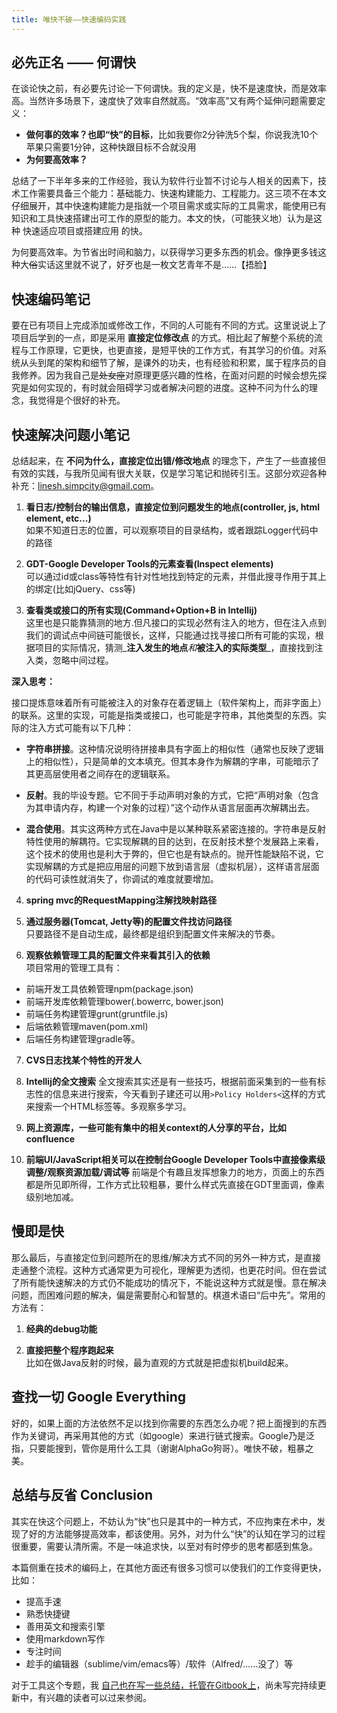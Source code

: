 ```yaml
---
title: 唯快不破——快速编码实践
---
```


## 必先正名 —— 何谓快

在谈论快之前，有必要先讨论一下何谓快。我的定义是，快不是速度快，而是效率高。当然许多场景下，速度快了效率自然就高。“效率高”又有两个延伸问题需要定义：

* **做何事的效率？也即“快”的目标**，比如我要你2分钟洗5个梨，你说我洗10个苹果只需要1分钟，这种快跟目标不合就没用
* **为何要高效率？**

总结了一下半年多来的工作经验，我认为软件行业暂不讨论与人相关的因素下，技术工作需要具备三个能力：基础能力、快速构建能力、工程能力。这三项不在本文仔细展开，其中快速构建能力是指就一个项目需求或实际的工具需求，能使用已有知识和工具快速搭建出可工作的原型的能力。本文的快，（可能狭义地）认为是这种 快速适应项目或搭建应用 的快。

为何要高效率。为节省出时间和脑力，以获得学习更多东西的机会。像挣更多钱这种大~~俗~~实话这里就不说了，好歹也是一枚文艺青年不是……【捂脸】

## 快速编码笔记

要在已有项目上完成添加或修改工作，不同的人可能有不同的方式。这里说说上了项目后学到的一点，即是采用 **直接定位修改点** 的方式。相比起了解整个系统的流程与工作原理，它更快，也更直接，是短平快的工作方式，有其学习的价值。对系统从头到尾的架构和细节了解，是课外的功夫，也有经验和积累，属于程序员的自我修养。因为我自己是~~处女座~~对原理更感兴趣的性格，在面对问题的时候会想先探究是如何实现的，有时就会阻碍学习或者解决问题的进度。这种不问为什么的理念，我觉得是个很好的补充。

## 快速解决问题小笔记

总结起来，在 **不问为什么，直接定位出错/修改地点** 的理念下，产生了一些直接但有效的实践，与我所见闻有很大关联，仅是学习笔记和抛砖引玉。这部分欢迎各种补充：linesh.simpcity@gmail.com。

1. **看日志/控制台的输出信息，直接定位到问题发生的地点(controller, js, html element, etc...)**  
  如果不知道日志的位置，可以观察项目的目录结构，或者跟踪Logger代码中的路径

2. **GDT-Google Developer Tools的元素查看(Inspect elements)**  
  可以通过id或class等特性有针对性地找到特定的元素，并借此搜寻作用于其上的绑定(比如jQuery、css等)

3. **查看类或接口的所有实现(Command+Option+B in Intellij)**  
  这里也是只能靠猜测的地方.但凡接口的实现必然有注入的地方，但在注入点到我们的调试点中间链可能很长，这样，只能通过找寻接口所有可能的实现，根据项目的实际情况，猜测_**注入发生的地点**_和_**被注入的实际类型**_，直接找到注入类，忽略中间过程。

  **深入思考：**

  接口提炼意味着所有可能被注入的对象存在着逻辑上（软件架构上，而非字面上）的联系。这里的实现，可能是指类或接口，也可能是字符串，其他类型的东西。实际的注入方式可能有以下几种：
  * **字符串拼接**。这种情况说明待拼接串具有字面上的相似性（通常也反映了逻辑上的相似性），只是简单的文本填充。但其本身作为解耦的字串，可能暗示了其更高层使用者之间存在的逻辑联系。

  * **反射**。我的毕设专题。它不同于手动声明对象的方式，它把“声明对象（包含为其申请内存，构建一个对象的过程）”这个动作从语言层面再次解耦出去。

  * **混合使用**。其实这两种方式在Java中是以某种联系紧密连接的。字符串是反射特性使用的解耦符。它实现解耦的目的达到，在反射技术整个发展路上来看，这个技术的使用也是利大于弊的，但它也是有缺点的。抛开性能缺陷不说，它实现解耦的方式是把应用层的问题下放到语言层（虚拟机层），这样语言层面的代码可读性就消失了，你调试的难度就要增加。

4. **spring mvc的RequestMapping注解找映射路径**

5. **通过服务器(Tomcat, Jetty等)的配置文件找访问路径**  
  只要路径不是自动生成，最终都是组织到配置文件来解决的节奏。

6. **观察依赖管理工具的配置文件来看其引入的依赖**  
  项目常用的管理工具有：
  * 前端开发工具依赖管理npm(package.json)
  * 前端开发库依赖管理bower(.bowerrc, bower.json)
  * 前端任务构建管理grunt(gruntfile.js)
  * 后端依赖管理maven(pom.xml)
  * 后端任务构建管理gradle等。

7. **CVS日志找某个特性的开发人**

8. **Intellij的全文搜索**
  全文搜索其实还是有一些技巧，根据前面采集到的一些有标志性的信息来进行搜索，今天看到子建还可以用`>Policy Holders<`这样的方式来搜索一个HTML标签等。多观察多学习。

9. **网上资源库，一些可能有集中的相关context的人分享的平台，比如confluence**

10. **前端UI/JavaScript相关可以在控制台Google Developer Tools中直接像素级调整/观察资源加载/调试等**
  前端是个有趣且发挥想象力的地方，页面上的东西都是所见即所得，工作方式比较粗暴，要什么样式先直接在GDT里面调，像素级别地加减。

## 慢即是快

那么最后，与直接定位到问题所在的思维/解决方式不同的另外一种方式，是直接走通整个流程。这种方式通常更为可视化，理解更为透彻，也更花时间。但在尝试了所有能快速解决的方式仍不能成功的情况下，不能说这种方式就是慢。意在解决问题，而困难问题的解决，偏是需要耐心和智慧的。棋道术语曰“后中先”。常用的方法有：

1. **经典的debug功能**

2. **直接把整个程序跑起来**  
  比如在做Java反射的时候，最为直观的方式就是把虚拟机build起来。

## 查找一切 Google Everything 
好的，如果上面的方法依然不足以找到你需要的东西怎么办呢？把上面搜到的东西作为关键词，再采用其他的方式（如google）来进行链式搜索。Google乃是泛指，只要能搜到，管你是用什么工具（谢谢AlphaGo狗哥）。唯快不破，粗暴之美。

## 总结与反省 Conclusion

其实在快这个问题上，不妨认为“快”也只是其中的一种方式，不应拘束在术中，发现了好的方法能够提高效率，都该使用。另外，对为什么“快”的认知在学习的过程很重要，需要认清所需。不是一味追求快，以至对有时停步的思考都感到焦急。

本篇侧重在技术的编码上，在其他方面还有很多习惯可以使我们的工作变得更快，比如：

* 提高手速
* 熟悉快捷键
* 善用英文和搜索引擎
* 使用markdown写作
* 专注时间
* 趁手的编辑器（sublime/vim/emacs等）/软件（Alfred/……没了）等

对于工具这个专题，我 [自己也在写一些总结，托管在Gitbook上](https://www.gitbook.com/book/linesh/gitbook-elegant-mac-tools-system-closure/details)，尚未写完持续更新中，有兴趣的读者可以过来参阅。



